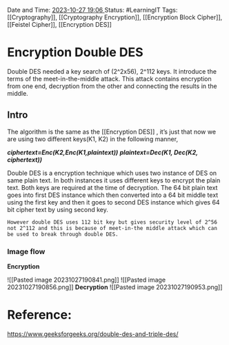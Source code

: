 Date and Time: <u> 2023-10-27 19:06 </u>
Status: #LearningIT
Tags: [[Cryptography]], [[Cryptography Encryption]], [[Encryption Block Cipher]], [[Feistel Cipher]], [[Encryption DES]]

# Encryption Double DES
Double DES needed a key search of (2^2x56), 2^112 keys. It introduce the terms of the meet-in-the-middle attack. This attack contains encryption from one end, decryption from the other and connecting the results in the middle.
## Intro
The algorithm is the same as the [[Encryption DES]] , it’s just that now we are using two different keys(K1, K2) in the following manner,

**_ciphertext=Enc(K2,Enc(K1,plaintext))_**
**_plaintext=Dec(K1, Dec(K2, ciphertext))_**

Double DES is a encryption technique which uses two instance of DES on same plain text. In both instances it uses different keys to encrypt the plain text. Both keys are required at the time of decryption. The 64 bit plain text goes into first DES instance which then converted into a 64 bit middle text using the first key and then it goes to second DES instance which gives 64 bit cipher text by using second key.

``` ad-warning
However double DES uses 112 bit key but gives security level of 2^56 not 2^112 and this is because of meet-in-the middle attack which can be used to break through double DES.
```
### Image flow
**Encryption**

![[Pasted image 20231027190841.png]]
![[Pasted image 20231027190856.png]]
**Decryption**
![[Pasted image 20231027190953.png]]
# Reference:
https://www.geeksforgeeks.org/double-des-and-triple-des/


 